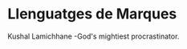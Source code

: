 # Llenguatges de Marques

Kushal Lamichhane
                                                    -God's mightiest procrastinator.